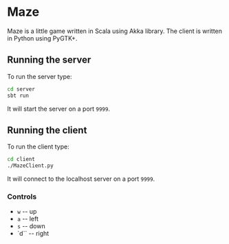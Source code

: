 # Maze
Maze is a little game written in Scala using Akka library. The client is written in Python using PyGTK+.

## Running the server

To run the server type:

```bash
cd server
sbt run
```

It will start the server on a port `9999`.

## Running the client

To run the client type:

```bash
cd client
./MazeClient.py
```

It will connect to the localhost server on a port `9999`.

### Controls
* `w` -- up
* `a` -- left
* `s` -- down
* `d`` -- right
